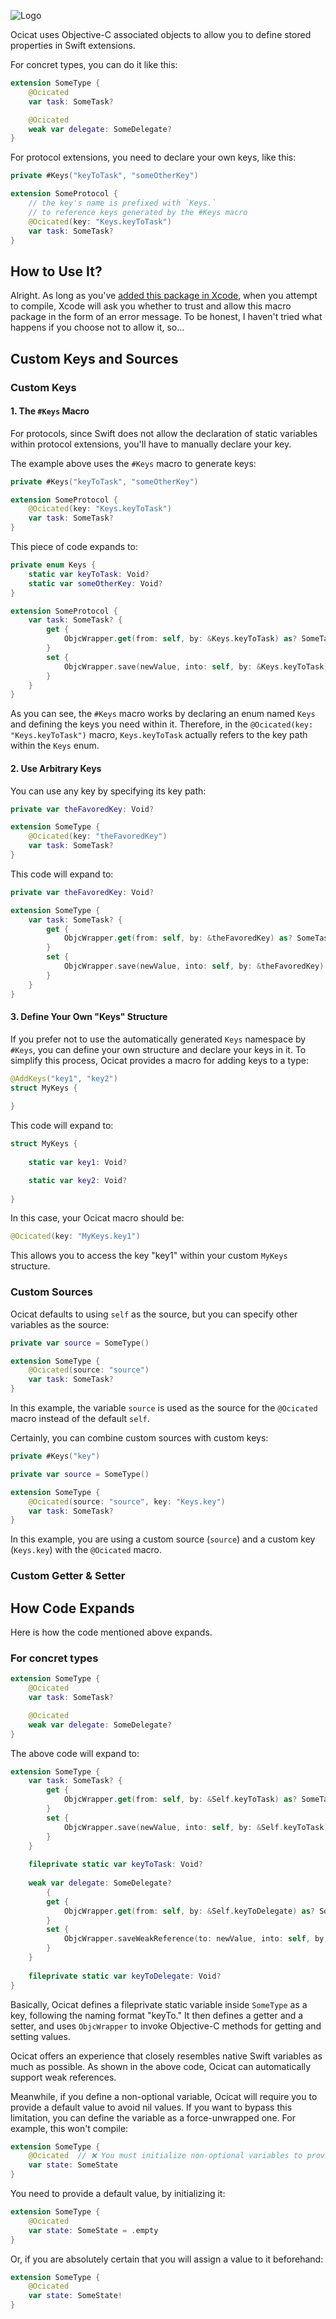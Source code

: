 ![Logo](assets/Logo.png)

Ocicat uses Objective-C associated objects to allow you to define stored properties in Swift extensions.

For concret types, you can do it like this:

```swift
extension SomeType {
    @Ocicated
    var task: SomeTask?

    @Ocicated
    weak var delegate: SomeDelegate?
}
```

For protocol extensions, you need to declare your own keys, like this:

```swift
private #Keys("keyToTask", "someOtherKey")

extension SomeProtocol {
    // the key's name is prefixed with `Keys.`
    // to reference keys generated by the #Keys macro
    @Ocicated(key: "Keys.keyToTask")
    var task: SomeTask?
}
```



## How to Use It?

Alright. As long as you've [added this package in Xcode](https://developer.apple.com/documentation/xcode/adding-package-dependencies-to-your-app), when you attempt to compile, Xcode will ask you whether to trust and allow this macro package in the form of an error message. To be honest, I haven't tried what happens if you choose not to allow it, so...



## Custom Keys and Sources

### Custom Keys

#### 1. The `#Keys` Macro

For protocols, since Swift does not allow the declaration of static variables within protocol extensions, you'll have to manually declare your key.

The example above uses the `#Keys` macro to generate keys:

```swift
private #Keys("keyToTask", "someOtherKey")

extension SomeProtocol {
    @Ocicated(key: "Keys.keyToTask")
    var task: SomeTask?
}
```

This piece of code expands to:

```swift
private enum Keys {
    static var keyToTask: Void?
    static var someOtherKey: Void?
}

extension SomeProtocol {
    var task: SomeTask? {
        get {
            ObjcWrapper.get(from: self, by: &Keys.keyToTask) as? SomeTask
        }
        set {
            ObjcWrapper.save(newValue, into: self, by: &Keys.keyToTask)
        }
    }
}
```

As you can see, the `#Keys` macro works by declaring an enum named `Keys` and defining the keys you need within it. Therefore, in the `@Ocicated(key: "Keys.keyToTask")` macro, `Keys.keyToTask` actually refers to the key path within the `Keys` enum.



#### 2. Use Arbitrary Keys

You can use any key by specifying its key path:
```swift
private var theFavoredKey: Void?

extension SomeType {
    @Ocicated(key: "theFavoredKey")
    var task: SomeTask?
}
```

This code will expand to:
```swift
private var theFavoredKey: Void?

extension SomeType {
    var task: SomeTask? {
        get {
            ObjcWrapper.get(from: self, by: &theFavoredKey) as? SomeTask
        }
        set {
            ObjcWrapper.save(newValue, into: self, by: &theFavoredKey)
        }
    }
}

```



#### 3. Define Your Own "Keys" Structure

If you prefer not to use the automatically generated `Keys` namespace by `#Keys`, you can define your own structure and declare your keys in it. To simplify this process, Ocicat provides a macro for adding keys to a type:

```SWIFT
@AddKeys("key1", "key2")
struct MyKeys {
    
}
```

This code will expand to:

```swift
struct MyKeys {
    
    static var key1: Void?

    static var key2: Void?
    
}
```

In this case, your Ocicat macro should be:

```swift
@Ocicated(key: "MyKeys.key1")
```

This allows you to access the key "key1" within your custom `MyKeys` structure.



### Custom Sources

Ocicat defaults to using `self` as the source, but you can specify other variables as the source:

```swift
private var source = SomeType()

extension SomeType {
    @Ocicated(source: "source")
    var task: SomeTask?
}
```

In this example, the variable `source` is used as the source for the `@Ocicated` macro instead of the default `self`.

Certainly, you can combine custom sources with custom keys:

```swift
private #Keys("key")

private var source = SomeType()

extension SomeType {
    @Ocicated(source: "source", key: "Keys.key")
    var task: SomeTask?
}
```

In this example, you are using a custom source (`source`) and a custom key (`Keys.key`) with the `@Ocicated` macro.



### Custom Getter & Setter





## How Code Expands

Here is how the code mentioned above expands.

### For concret types

```swift
extension SomeType {
    @Ocicated
    var task: SomeTask?

    @Ocicated
    weak var delegate: SomeDelegate?
}
```

The above code will expand to:

```swift
extension SomeType {
    var task: SomeTask? {
        get {
            ObjcWrapper.get(from: self, by: &Self.keyToTask) as? SomeTask
        }
        set {
            ObjcWrapper.save(newValue, into: self, by: &Self.keyToTask)
        }
    }    
    
    fileprivate static var keyToTask: Void?
    
    weak var delegate: SomeDelegate?
        {
        get {
            ObjcWrapper.get(from: self, by: &Self.keyToDelegate) as? SomeDelegate
        }
        set {
            ObjcWrapper.saveWeakReference(to: newValue, into: self, by: &Self.keyToDelegate)
        }
    }
    
    fileprivate static var keyToDelegate: Void?
}
```

Basically, Ocicat defines a fileprivate static variable inside `SomeType` as a key, following the naming format "keyTo." It then defines a getter and a setter, and uses `ObjcWrapper` to invoke Objective-C methods for getting and setting values.

Ocicat offers an experience that closely resembles native Swift variables as much as possible. As shown in the above code, Ocicat can automatically support weak references. 

Meanwhile, if you define a non-optional variable, Ocicat will require you to provide a default value to avoid nil values. If you want to bypass this limitation, you can define the variable as a force-unwrapped one. For example, this won't compile:

```swift
extension SomeType {
    @Ocicated  // ❌ You must initialize non-optional variables to provide them with a default value.
    var state: SomeState
}
```

You need to provide a default value, by initializing it:

```swift
extension SomeType {
    @Ocicated
    var state: SomeState = .empty
}
```

Or, if you are absolutely certain that you will assign a value to it beforehand:

```SWIFT
extension SomeType {
    @Ocicated
    var state: SomeState!
}
```



